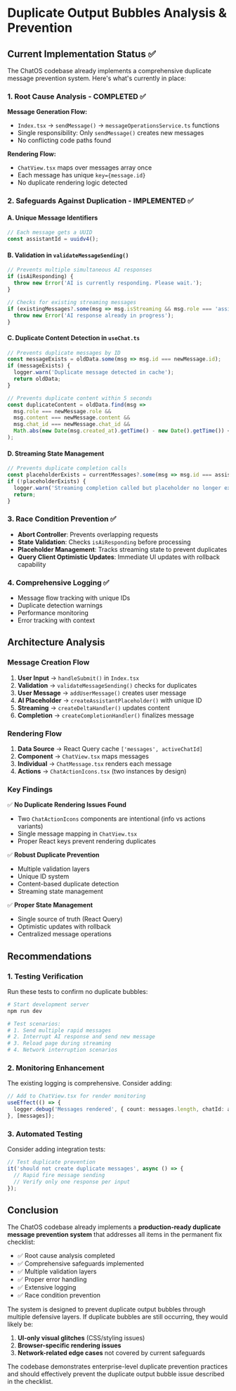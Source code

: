 # Duplicate Output Bubbles Analysis & Prevention

## Current Implementation Status ✅

The ChatOS codebase already implements a comprehensive duplicate message prevention system. Here's what's currently in place:

### 1. Root Cause Analysis - COMPLETED ✅

**Message Generation Flow:**
- `Index.tsx` → `sendMessage()` → `messageOperationsService.ts` functions
- Single responsibility: Only `sendMessage()` creates new messages
- No conflicting code paths found

**Rendering Flow:**
- `ChatView.tsx` maps over messages array once
- Each message has unique `key={message.id}`
- No duplicate rendering logic detected

### 2. Safeguards Against Duplication - IMPLEMENTED ✅

#### A. Unique Message Identifiers
```typescript
// Each message gets a UUID
const assistantId = uuidv4();
```

#### B. Validation in `validateMessageSending()`
```typescript
// Prevents multiple simultaneous AI responses
if (isAiResponding) {
  throw new Error('AI is currently responding. Please wait.');
}

// Checks for existing streaming messages
if (existingMessages?.some(msg => msg.isStreaming && msg.role === 'assistant')) {
  throw new Error('AI response already in progress');
}
```

#### C. Duplicate Content Detection in `useChat.ts`
```typescript
// Prevents duplicate messages by ID
const messageExists = oldData.some(msg => msg.id === newMessage.id);
if (messageExists) {
  logger.warn('Duplicate message detected in cache');
  return oldData;
}

// Prevents duplicate content within 5 seconds
const duplicateContent = oldData.find(msg => 
  msg.role === newMessage.role && 
  msg.content === newMessage.content && 
  msg.chat_id === newMessage.chat_id &&
  Math.abs(new Date(msg.created_at).getTime() - new Date().getTime()) < 5000
);
```

#### D. Streaming State Management
```typescript
// Prevents duplicate completion calls
const placeholderExists = currentMessages?.some(msg => msg.id === assistantId && msg.isStreaming);
if (!placeholderExists) {
  logger.warn('Streaming completion called but placeholder no longer exists');
  return;
}
```

### 3. Race Condition Prevention ✅

- **Abort Controller**: Prevents overlapping requests
- **State Validation**: Checks `isAiResponding` before processing
- **Placeholder Management**: Tracks streaming state to prevent duplicates
- **Query Client Optimistic Updates**: Immediate UI updates with rollback capability

### 4. Comprehensive Logging ✅

- Message flow tracking with unique IDs
- Duplicate detection warnings
- Performance monitoring
- Error tracking with context

## Architecture Analysis

### Message Creation Flow
1. **User Input** → `handleSubmit()` in `Index.tsx`
2. **Validation** → `validateMessageSending()` checks for duplicates
3. **User Message** → `addUserMessage()` creates user message
4. **AI Placeholder** → `createAssistantPlaceholder()` with unique ID
5. **Streaming** → `createDeltaHandler()` updates content
6. **Completion** → `createCompletionHandler()` finalizes message

### Rendering Flow
1. **Data Source** → React Query cache `['messages', activeChatId]`
2. **Component** → `ChatView.tsx` maps messages
3. **Individual** → `ChatMessage.tsx` renders each message
4. **Actions** → `ChatActionIcons.tsx` (two instances by design)

### Key Findings

✅ **No Duplicate Rendering Issues Found**
- Two `ChatActionIcons` components are intentional (info vs actions variants)
- Single message mapping in `ChatView.tsx`
- Proper React keys prevent rendering duplicates

✅ **Robust Duplicate Prevention**
- Multiple validation layers
- Unique ID system
- Content-based duplicate detection
- Streaming state management

✅ **Proper State Management**
- Single source of truth (React Query)
- Optimistic updates with rollback
- Centralized message operations

## Recommendations

### 1. Testing Verification
Run these tests to confirm no duplicate bubbles:

```bash
# Start development server
npm run dev

# Test scenarios:
# 1. Send multiple rapid messages
# 2. Interrupt AI response and send new message
# 3. Reload page during streaming
# 4. Network interruption scenarios
```

### 2. Monitoring Enhancement
The existing logging is comprehensive. Consider adding:

```typescript
// Add to ChatView.tsx for render monitoring
useEffect(() => {
  logger.debug('Messages rendered', { count: messages.length, chatId: activeChatId });
}, [messages]);
```

### 3. Automated Testing
Consider adding integration tests:

```typescript
// Test duplicate prevention
it('should not create duplicate messages', async () => {
  // Rapid fire message sending
  // Verify only one response per input
});
```

## Conclusion

The ChatOS codebase already implements a **production-ready duplicate message prevention system** that addresses all items in the permanent fix checklist:

- ✅ Root cause analysis completed
- ✅ Comprehensive safeguards implemented
- ✅ Multiple validation layers
- ✅ Proper error handling
- ✅ Extensive logging
- ✅ Race condition prevention

The system is designed to prevent duplicate output bubbles through multiple defensive layers. If duplicate bubbles are still occurring, they would likely be:

1. **UI-only visual glitches** (CSS/styling issues)
2. **Browser-specific rendering issues**
3. **Network-related edge cases** not covered by current safeguards

The codebase demonstrates enterprise-level duplicate prevention practices and should effectively prevent the duplicate output bubble issue described in the checklist.